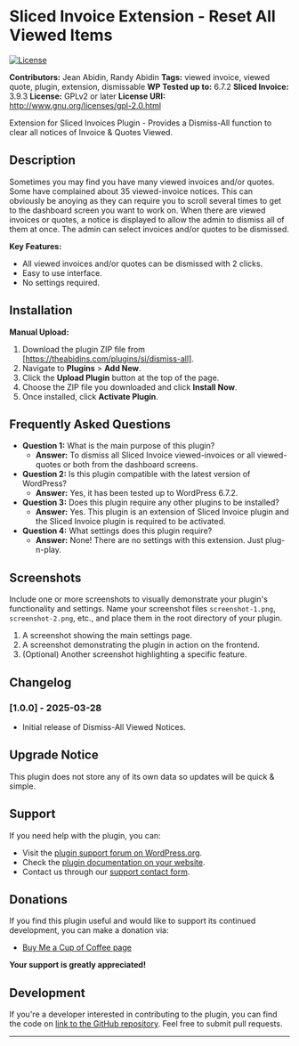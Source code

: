 # Sliced Invoice Extension - Reset All Viewed Items

[![License](https://img.shields.io/badge/license-GPL--2.0%2B-brightgreen.svg)](https://www.gnu.org/licenses/gpl-2.0.html)

**Contributors:** Jean Abidin, Randy Abidin
**Tags:** viewed invoice, viewed quote, plugin, extension, dismissable
**WP Tested up to:** 6.7.2
**Sliced Invoice:** 3.9.3
**License:** GPLv2 or later
**License URI:** http://www.gnu.org/licenses/gpl-2.0.html


Extension for Sliced Invoices Plugin - Provides a Dismiss-All function to clear all notices of Invoice & Quotes Viewed.

## Description

Sometimes you may find you have many viewed invoices and/or quotes. Some have complained about 35 viewed-invoice notices.  This can obviously be anoying as they can require you to scroll several times to get to the dashboard screen you want to work on.
When there are viewed invoices or quotes, a notice is displayed to allow the admin to dismiss all of them at once.  The admin can select invoices and/or quotes to be dismissed.  

**Key Features:**

* All viewed invoices and/or quotes can be dismissed with 2 clicks.
* Easy to use interface.
* No settings required.



## Installation

**Manual Upload:**

1.  Download the plugin ZIP file from [https://theabidins.com/plugins/si/dismiss-all].
2.  Navigate to **Plugins** > **Add New**.
3.  Click the **Upload Plugin** button at the top of the page.
4.  Choose the ZIP file you downloaded and click **Install Now**.
5.  Once installed, click **Activate Plugin**.

## Frequently Asked Questions

* **Question 1:** What is the main purpose of this plugin?
    * **Answer:** To dismiss all Sliced Invoice viewed-invoices or all viewed-quotes or both from the dashboard screens.
* **Question 2:** Is this plugin compatible with the latest version of WordPress?
    * **Answer:** Yes, it has been tested up to WordPress 6.7.2.
* **Question 3:** Does this plugin require any other plugins to be installed?
    * **Answer:** Yes. This plugin is an extension of Sliced Invoice plugin and the Sliced Invoice plugin is required to be activated.
* **Question 4:** What settings does this plugin require?
    * **Answer:** None! There are no settings with this extension.  Just plug-n-play.

## Screenshots

Include one or more screenshots to visually demonstrate your plugin's functionality and settings. Name your screenshot files `screenshot-1.png`, `screenshot-2.png`, etc., and place them in the root directory of your plugin.

1.  A screenshot showing the main settings page.
2.  A screenshot demonstrating the plugin in action on the frontend.
3.  (Optional) Another screenshot highlighting a specific feature.

## Changelog

### [1.0.0] - 2025-03-28
* Initial release of Dismiss-All Viewed Notices.


## Upgrade Notice

This plugin does not store any of its own data so updates will be quick & simple.


## Support

If you need help with the plugin, you can:

* Visit the [plugin support forum on WordPress.org](https://wordpress.org/support/plugin/my-awesome-plugin/).
* Check the [plugin documentation on your website](https://your-plugin-website.com/documentation/).
* Contact us through our [support contact form](https://your-plugin-website.com/contact/).

## Donations

If you find this plugin useful and would like to support its continued development, you can make a donation via:

* [Buy Me a Cup of Coffee page](https://theabidins.com/buy-me-a-cup-of-coffee/)

**Your support is greatly appreciated!**


## Development

If you're a developer interested in contributing to the plugin, you can find the code on [link to the GitHub repository](https://github.com/rlabidin/ab-si-dismiss-all-viewed). Feel free to submit pull requests.

---
